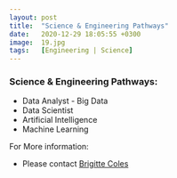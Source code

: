 ```yaml
---
layout: post
title:  "Science & Engineering Pathways"
date:   2020-12-29 18:05:55 +0300
image:  19.jpg
tags:   [Engineering | Science]
---
```

### Science & Engineering Pathways:
  - Data Analyst - Big Data
  - Data Scientist
  - Artificial Intelligence
  - Machine Learning

  For More information:
  - Please contact [Brigitte Coles](brigittec@driftnet.net)

[jekyll-docs]: https://jekyllrb.com/docs/home
[jekyll-gh]:   https://github.com/jekyll/jekyll
[jekyll-talk]: https://talk.jekyllrb.com/

